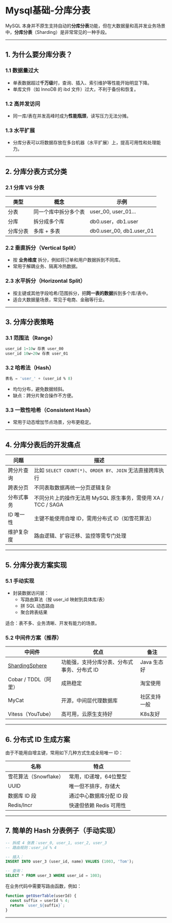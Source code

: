 # Mysql基础-分库分表


MySQL 本身并不原生支持自动的**分库分表**功能，但在大数据量和高并发业务场景中，**分库分表**（Sharding）是非常常见的一种手段。

---

## 1. 为什么要分库分表？

### 1.1 数据量过大
- 单表数据超过**千万级**时，查询、插入、索引维护等性能开始明显下降。
- 单库文件（如 InnoDB 的 ibd 文件）过大，不利于备份和恢复。

### 1.2 高并发访问
- 同一库/表在并发高峰时成为**性能瓶颈**，读写压力无法分摊。

### 1.3 水平扩展
- 分库分表可以将数据存放在多台机器（水平扩展）上，提高可用性和处理能力。

---

## 2. 分库分表方式分类

### 2.1 分库 VS 分表
| 类型   | 概念                             | 示例                  |
|--------|----------------------------------|-----------------------|
| 分表   | 同一个库中拆分多个表            | user_00, user_01...   |
| 分库   | 拆分成多个库                    | db0.user，db1.user    |
| 分库分表 | 多库 + 多表                    | db0.user_00, db1.user_01 |

### 2.2 垂直拆分（Vertical Split）
- 按 **业务维度** 拆分，例如将订单和用户数据拆到不同库。
- 常用于解耦业务、隔离冷热数据。

### 2.3 水平拆分（Horizontal Split）
- 按主键或其他字段哈希/范围拆分，把**同一表的数据**拆到多个库/表中。
- 适合大数据量场景，常见于电商、金融等行业。

---

## 3. 分库分表策略

### 3.1 范围法（Range）
```sql
user_id 1~10w 存表 user_00  
user_id 10w~20w 存表 user_01  
```

### 3.2 哈希法（Hash）
```sql
表名 = 'user_' + (user_id % 8)
```
- 均匀分布，避免数据倾斜。
- 缺点：跨分片聚合操作不方便。

### 3.3 一致性哈希（Consistent Hash）
- 常用于动态增加节点场景，分布更稳定。

---

## 4. 分库分表后的开发痛点

| 问题 | 描述 |
|------|------|
| 跨分片查询 | 比如 `SELECT COUNT(*)`、`ORDER BY`、`JOIN` 无法直接跨库执行 |
| 跨表分页 | 不同表取数据再统一分页逻辑复杂 |
| 分布式事务 | 不同分片上的操作无法用 MySQL 原生事务，需使用 XA / TCC / SAGA |
| ID 唯一性 | 主键不能使用自增 ID，需用分布式 ID（如雪花算法） |
| 维护复杂度 | 路由逻辑、扩容迁移、监控等需专门处理 |

---

## 5. 分库分表方案实现

### 5.1 手动实现

- 封装数据访问层：
    - 写路由算法（按 user_id 映射到具体库/表）
    - 拼 SQL 动态路由
    - 聚合跨表结果

适合：表不多、业务清晰、开发有能力的场景。

### 5.2 中间件方案（推荐）

| 中间件 | 优点 | 备注 |
|--------|------|------|
| [ShardingSphere](https://shardingsphere.apache.org/) | 功能强，支持分库分表、分布式事务、分布式 ID | Java 生态好 |
| Cobar / TDDL（阿里） | 成熟稳定 | 淘宝使用 |
| MyCat | 开源，中间层代理数据库 | 社区支持一般 |
| Vitess（YouTube） | 高可用，云原生支持好 | K8s友好 |

---

## 6. 分布式 ID 生成方案

由于不能用自增主键，常用如下几种方式生成全局唯一 ID：

| 名称 | 特点 |
|------|------|
| 雪花算法（Snowflake） | 常用，ID递增，64位整型 |
| UUID | 唯一但不排序，存储大 |
| 数据库 ID 段 | 通过中心数据库分配 ID 段 |
| Redis/Incr | 快速但依赖 Redis 可用性 |

---

## 7. 简单的 Hash 分表例子（手动实现）

```sql
-- 拆成 4 张表：user_0, user_1, user_2, user_3
-- 路由规则：user_id % 4

-- 插入：
INSERT INTO user_3 (user_id, name) VALUES (1003, 'Tom');

-- 查询：
SELECT * FROM user_3 WHERE user_id = 1003;
```

在业务代码中需要写路由函数，例如：

```js
function getUserTable(userId) {
  const suffix = userId % 4;
  return `user_${suffix}`;
}
```

---


